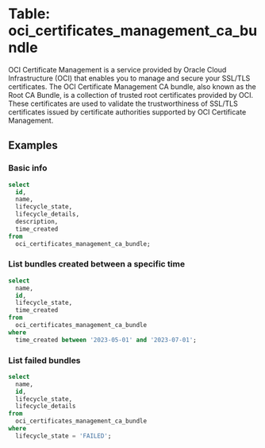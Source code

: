 # Table: oci_certificates_management_ca_bundle

OCI Certificate Management is a service provided by Oracle Cloud Infrastructure (OCI) that enables you to manage and secure your SSL/TLS certificates. The OCI Certificate Management CA bundle, also known as the Root CA Bundle, is a collection of trusted root certificates provided by OCI. These certificates are used to validate the trustworthiness of SSL/TLS certificates issued by certificate authorities supported by OCI Certificate Management.

## Examples

### Basic info

```sql
select
  id,
  name,
  lifecycle_state,
  lifecycle_details,
  description,
  time_created
from
  oci_certificates_management_ca_bundle;
```

### List bundles created between a specific time

```sql
select
  name,
  id,
  lifecycle_state,
  time_created
from
  oci_certificates_management_ca_bundle
where
  time_created between '2023-05-01' and '2023-07-01';
```

### List failed bundles

```sql
select
  name,
  id,
  lifecycle_state,
  lifecycle_details
from
  oci_certificates_management_ca_bundle
where
  lifecycle_state = 'FAILED';
```